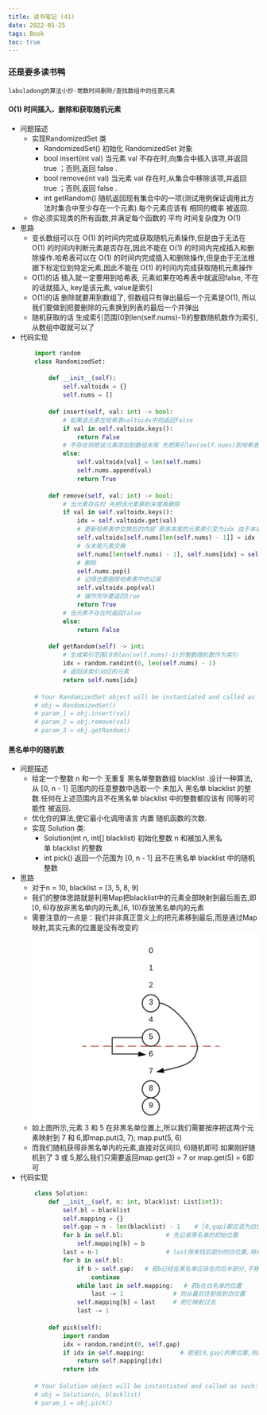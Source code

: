 ```yaml
---
title: 读书笔记 (41)
date: 2022-05-25
tags: Book
toc: true
---
```


### 还是要多读书鸭
    labuladong的算法小抄-常数时间删除/查找数组中的任意元素

<!-- more -->

#### O(1) 时间插入、删除和获取随机元素
- 问题描述
    * 实现RandomizedSet 类
        * RandomizedSet() 初始化 RandomizedSet 对象
        * bool insert(int val) 当元素 val 不存在时,向集合中插入该项,并返回 true ；否则,返回 false .
        * bool remove(int val) 当元素 val 存在时,从集合中移除该项,并返回 true ；否则,返回 false .
        * int getRandom() 随机返回现有集合中的一项(测试用例保证调用此方法时集合中至少存在一个元素).每个元素应该有 相同的概率 被返回.
    * 你必须实现类的所有函数,并满足每个函数的 平均 时间复杂度为 O(1) 
- 思路
    * 变长数组可以在 O(1) 的时间内完成获取随机元素操作,但是由于无法在 O(1) 的时间内判断元素是否存在,因此不能在 O(1) 的时间内完成插入和删除操作.哈希表可以在 O(1) 的时间内完成插入和删除操作,但是由于无法根据下标定位到特定元素,因此不能在 O(1) 的时间内完成获取随机元素操作
    * O(1)的话 插入就一定要用到哈希表, 元素如果在哈希表中就返回false, 不在的话就插入, key是该元素, value是索引
    * O(1)的话 删除就要用到数组了, 但数组只有弹出最后一个元素是O(1), 所以我们要做到把要删除的元素换到列表的最后一个并弹出
    * 随机获取的话 生成索引范围(0到len(self.nums)-1)的整数随机数作为索引, 从数组中取就可以了
- 代码实现
    ```python
        import random
        class RandomizedSet:

            def __init__(self):
                self.valtoidx = {}
                self.nums = []

            def insert(self, val: int) -> bool:
                # 如果该元素在哈希表valtoidx中则返回false
                if val in self.valtoidx.keys():
                    return False
                # 不存在则把该元素添加到数组末尾 先把索引len(self.nums)到哈希表中 再添加到nums数组的末尾
                else:
                    self.valtoidx[val] = len(self.nums)
                    self.nums.append(val)
                    return True

            def remove(self, val: int) -> bool:
                # 当元素存在时 先把该元素移到末尾再删除
                if val in self.valtoidx.keys():
                    idx = self.valtoidx.get(val)
                    # 更新哈希表中交换后的内容 原来末尾的元素索引变为idx 由于本来就要把val对应的键值对删掉 此处不对其做操作
                    self.valtoidx[self.nums[len(self.nums) - 1]] = idx
                    # 与末尾元素交换
                    self.nums[len(self.nums) - 1], self.nums[idx] = self.nums[idx], self.nums[len(self.nums) - 1]
                    # 删除
                    self.nums.pop()
                    # 记得也要删除哈希表中的记录
                    self.valtoidx.pop(val)
                    # 操作完毕要返回true
                    return True
                # 当元素不存在时返回false
                else:
                    return False

            def getRandom(self) -> int:
                # 生成索引范围(0到len(self.nums)-1)的整数随机数作为索引
                idx = random.randint(0, len(self.nums) - 1)
                # 返回该索引对应的元素
                return self.nums[idx]

        # Your RandomizedSet object will be instantiated and called as such:
        # obj = RandomizedSet()
        # param_1 = obj.insert(val)
        # param_2 = obj.remove(val)
        # param_3 = obj.getRandom()
    ```

#### 黑名单中的随机数
- 问题描述
    * 给定一个整数 n 和一个 无重复 黑名单整数数组 blacklist .设计一种算法,从 [0, n - 1] 范围内的任意整数中选取一个 未加入 黑名单 blacklist 的整数.任何在上述范围内且不在黑名单 blacklist 中的整数都应该有 同等的可能性 被返回.
    * 优化你的算法,使它最小化调用语言 内置 随机函数的次数.
    * 实现 Solution 类:
        * Solution(int n, int[] blacklist) 初始化整数 n 和被加入黑名单 blacklist 的整数
        * int pick() 返回一个范围为 [0, n - 1] 且不在黑名单 blacklist 中的随机整数
- 思路
    * 对于n = 10, blacklist = [3, 5, 8, 9]
    * 我们的整体思路就是利用Map把blacklist中的元素全部映射到最后面去,即[0, 6)存放非黑名单内的元素,[6, 10)存放黑名单内的元素
    * 需要注意的一点是：我们并非真正意义上的把元素移到最后,而是通过Map映射,其实元素的位置是没有改变的
    ![黑名单中的随机数](/img/20220525_1.png)
    * 如上图所示,元素 3 和 5 在非黑名单位置上,所以我们需要按序把这两个元素映射到 7 和 6,即map.put(3, 7); map.put(5, 6)
    * 而我们随机获得非黑名单内的元素,直接对区间[0, 6)随机即可.如果刚好随机到了 3 或 5,那么我们只需要返回map.get(3) = 7 or map.get(5) = 6即可
- 代码实现
    ```python
        class Solution:
            def __init__(self, n: int, blacklist: List[int]):
                self.bl = blacklist
                self.mapping = {}
                self.gap = n - len(blacklist) - 1    # [0,gap]都应该为白位置
                for b in self.bl:            # 先记录黑名单的初始位置
                    self.mapping[b] = b
                last = n-1                   # last用来找后部分的白位置,用来放前部分的黑元素
                for b in self.bl:
                    if b > self.gap:   # 若b已经在黑名单应该在的后半部分,不移动它
                        continue
                    while last in self.mapping:   # 若b在白名单的位置
                        last -= 1              # 则从最后往前找到白位置
                    self.mapping[b] = last     # 把它映射过去
                    last -= 1

            def pick(self):
                import random
                idx = random.randint(0, self.gap)
                if idx in self.mapping:          # 若是[0,gap]的黑位置,则找到他映射的白位置返回
                    return self.mapping[idx]
                return idx

        # Your Solution object will be instantiated and called as such:
        # obj = Solution(n, blacklist)
        # param_1 = obj.pick()
    ```



